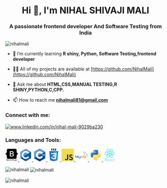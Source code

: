 <h1 align="center">Hi 👋, I'm NIHAL SHIVAJI MALI</h1>
<h3 align="center">A passionate frontend developer And Software Testing from India</h3>

<p align="left"> <img src="https://komarev.com/ghpvc/?username=nihalmali&label=Profile%20views&color=0e75b6&style=flat" alt="nihalmali" /> </p>

- 🌱 I’m currently learning **R shiny, Python, Software Testing,frontend developer**

- 👨‍💻 All of my projects are available at [https://github.com/NihalMali](https://github.com/NihalMali)

- 💬 Ask me about **HTML,CSS,MANUAL TESTING,R SHINY,PYTHON,C,CPP.**

- 📫 How to reach me **nihalmali81@gmail.com**

<h3 align="left">Connect with me:</h3>
<p align="left">
<a href="https://linkedin.com/in/www.linkedin.com/in/nihal-mali-9029ba230" target="blank"><img align="center" src="https://raw.githubusercontent.com/rahuldkjain/github-profile-readme-generator/master/src/images/icons/Social/linked-in-alt.svg" alt="www.linkedin.com/in/nihal-mali-9029ba230" height="30" width="40" /></a>
</p>

<h3 align="left">Languages and Tools:</h3>
<p align="left"> <a href="https://getbootstrap.com" target="_blank" rel="noreferrer"> <img src="https://raw.githubusercontent.com/devicons/devicon/master/icons/bootstrap/bootstrap-plain-wordmark.svg" alt="bootstrap" width="40" height="40"/> </a> <a href="https://www.cprogramming.com/" target="_blank" rel="noreferrer"> <img src="https://raw.githubusercontent.com/devicons/devicon/master/icons/c/c-original.svg" alt="c" width="40" height="40"/> </a> <a href="https://www.w3schools.com/cpp/" target="_blank" rel="noreferrer"> <img src="https://raw.githubusercontent.com/devicons/devicon/master/icons/cplusplus/cplusplus-original.svg" alt="cplusplus" width="40" height="40"/> </a> <a href="https://www.w3schools.com/css/" target="_blank" rel="noreferrer"> <img src="https://raw.githubusercontent.com/devicons/devicon/master/icons/css3/css3-original-wordmark.svg" alt="css3" width="40" height="40"/> </a> <a href="https://developer.mozilla.org/en-US/docs/Web/JavaScript" target="_blank" rel="noreferrer"> <img src="https://raw.githubusercontent.com/devicons/devicon/master/icons/javascript/javascript-original.svg" alt="javascript" width="40" height="40"/> </a> <a href="https://www.mysql.com/" target="_blank" rel="noreferrer"> <img src="https://raw.githubusercontent.com/devicons/devicon/master/icons/mysql/mysql-original-wordmark.svg" alt="mysql" width="40" height="40"/> </a> <a href="https://www.python.org" target="_blank" rel="noreferrer"> <img src="https://raw.githubusercontent.com/devicons/devicon/master/icons/python/python-original.svg" alt="python" width="40" height="40"/> </a> <a href="https://reactjs.org/" target="_blank" rel="noreferrer"> <img src="https://raw.githubusercontent.com/devicons/devicon/master/icons/react/react-original-wordmark.svg" alt="react" width="40" height="40"/> </a> </p>

<p><img align="left" src="https://github-readme-stats.vercel.app/api/top-langs?username=nihalmali&show_icons=true&locale=en&layout=compact" alt="nihalmali" /></p>

<p>&nbsp;<img align="center" src="https://github-readme-stats.vercel.app/api?username=nihalmali&show_icons=true&locale=en" alt="nihalmali" /></p>

<p><img align="center" src="https://github-readme-streak-stats.herokuapp.com/?user=nihalmali&" alt="nihalmali" /></p>
